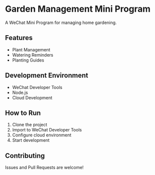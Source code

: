 # Garden Management Mini Program

A WeChat Mini Program for managing home gardening.

## Features

- Plant Management
- Watering Reminders
- Planting Guides

## Development Environment

- WeChat Developer Tools
- Node.js
- Cloud Development

## How to Run

1. Clone the project
2. Import to WeChat Developer Tools
3. Configure cloud environment
4. Start development

## Contributing

Issues and Pull Requests are welcome!
